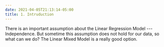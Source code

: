 ```yaml
---
date: 2021-04-05T21:13:14-05:00
title: 1. Intruduction
---
```


There is an important assumption about the Linear Regression Model --- Independence. But sometime this assumption does not hold for our data, so what can we do? The Linear Mixed Model is a really good option.

